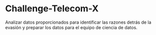 # Challenge-Telecom-X
Analizar datos proporcionados para identificar las razones detrás de la evasión y preparar los datos para el equipo de ciencia de datos.
